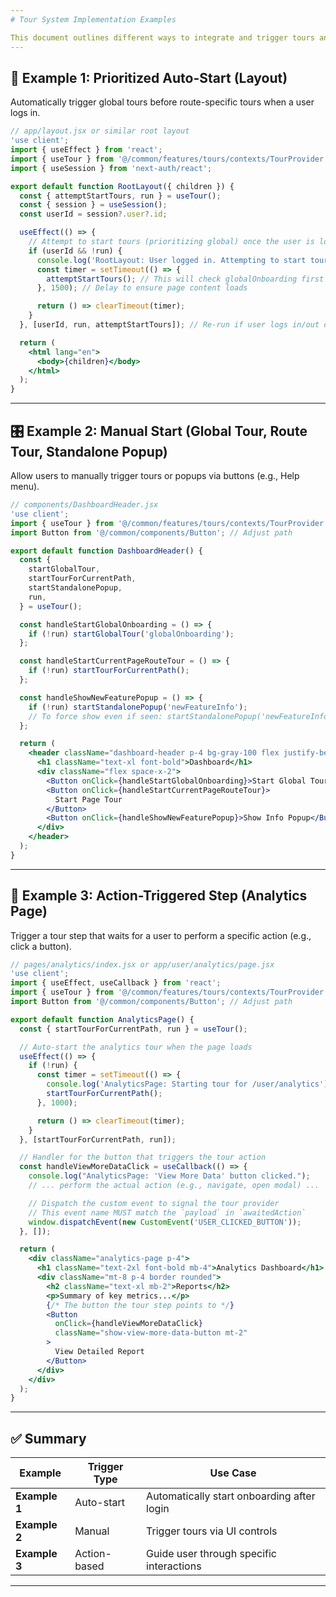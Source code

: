```yaml
---
# Tour System Implementation Examples

This document outlines different ways to integrate and trigger tours and popups using the `TourProvider` in a Next.js application. The examples include auto-starting tours on login, manually triggering tours, and action-based tour steps.
---
```


## 🧩 Example 1: Prioritized Auto-Start (Layout)

Automatically trigger global tours before route-specific tours when a user logs in.

```jsx
// app/layout.jsx or similar root layout
'use client';
import { useEffect } from 'react';
import { useTour } from '@/common/features/tours/contexts/TourProvider';
import { useSession } from 'next-auth/react';

export default function RootLayout({ children }) {
  const { attemptStartTours, run } = useTour();
  const { session } = useSession();
  const userId = session?.user?.id;

  useEffect(() => {
    // Attempt to start tours (prioritizing global) once the user is logged in and no tour is running
    if (userId && !run) {
      console.log('RootLayout: User logged in. Attempting to start tours.');
      const timer = setTimeout(() => {
        attemptStartTours(); // This will check globalOnboarding first
      }, 1500); // Delay to ensure page content loads

      return () => clearTimeout(timer);
    }
  }, [userId, run, attemptStartTours]); // Re-run if user logs in/out or tour stops

  return (
    <html lang="en">
      <body>{children}</body>
    </html>
  );
}
```

---

## 🎛️ Example 2: Manual Start (Global Tour, Route Tour, Standalone Popup)

Allow users to manually trigger tours or popups via buttons (e.g., Help menu).

```jsx
// components/DashboardHeader.jsx
'use client';
import { useTour } from '@/common/features/tours/contexts/TourProvider';
import Button from '@/common/components/Button'; // Adjust path

export default function DashboardHeader() {
  const {
    startGlobalTour,
    startTourForCurrentPath,
    startStandalonePopup,
    run,
  } = useTour();

  const handleStartGlobalOnboarding = () => {
    if (!run) startGlobalTour('globalOnboarding');
  };

  const handleStartCurrentPageRouteTour = () => {
    if (!run) startTourForCurrentPath();
  };

  const handleShowNewFeaturePopup = () => {
    if (!run) startStandalonePopup('newFeatureInfo');
    // To force show even if seen: startStandalonePopup('newFeatureInfo', { force: true });
  };

  return (
    <header className="dashboard-header p-4 bg-gray-100 flex justify-between items-center">
      <h1 className="text-xl font-bold">Dashboard</h1>
      <div className="flex space-x-2">
        <Button onClick={handleStartGlobalOnboarding}>Start Global Tour</Button>
        <Button onClick={handleStartCurrentPageRouteTour}>
          Start Page Tour
        </Button>
        <Button onClick={handleShowNewFeaturePopup}>Show Info Popup</Button>
      </div>
    </header>
  );
}
```

---

## 🎯 Example 3: Action-Triggered Step (Analytics Page)

Trigger a tour step that waits for a user to perform a specific action (e.g., click a button).

```jsx
// pages/analytics/index.jsx or app/user/analytics/page.jsx
'use client';
import { useEffect, useCallback } from 'react';
import { useTour } from '@/common/features/tours/contexts/TourProvider';
import Button from '@/common/components/Button'; // Adjust path

export default function AnalyticsPage() {
  const { startTourForCurrentPath, run } = useTour();

  // Auto-start the analytics tour when the page loads
  useEffect(() => {
    if (!run) {
      const timer = setTimeout(() => {
        console.log('AnalyticsPage: Starting tour for /user/analytics');
        startTourForCurrentPath();
      }, 1000);

      return () => clearTimeout(timer);
    }
  }, [startTourForCurrentPath, run]);

  // Handler for the button that triggers the tour action
  const handleViewMoreDataClick = useCallback(() => {
    console.log("AnalyticsPage: 'View More Data' button clicked.");
    // ... perform the actual action (e.g., navigate, open modal) ...

    // Dispatch the custom event to signal the tour provider
    // This event name MUST match the `payload` in `awaitedAction`
    window.dispatchEvent(new CustomEvent('USER_CLICKED_BUTTON'));
  }, []);

  return (
    <div className="analytics-page p-4">
      <h1 className="text-2xl font-bold mb-4">Analytics Dashboard</h1>
      <div className="mt-8 p-4 border rounded">
        <h2 className="text-xl mb-2">Reports</h2>
        <p>Summary of key metrics...</p>
        {/* The button the tour step points to */}
        <Button
          onClick={handleViewMoreDataClick}
          className="show-view-more-data-button mt-2"
        >
          View Detailed Report
        </Button>
      </div>
    </div>
  );
}
```

---

## ✅ Summary

| Example       | Trigger Type | Use Case                                   |
| ------------- | ------------ | ------------------------------------------ |
| **Example 1** | Auto-start   | Automatically start onboarding after login |
| **Example 2** | Manual       | Trigger tours via UI controls              |
| **Example 3** | Action-based | Guide user through specific interactions   |

---
